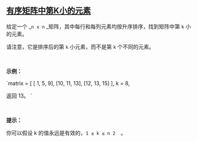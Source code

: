 ## [有序矩阵中第K小的元素](https://leetcode-cn.com/problems/kth-smallest-element-in-a-sorted-matrix/)

给定一个 _`n x n` _矩阵，其中每行和每列元素均按升序排序，找到矩阵中第 `k` 小的元素。  

请注意，它是排序后的第 `k` 小元素，而不是第 `k` 个不同的元素。

 

**示例：**

`matrix = [
   [ 1,  5,  9],
   [10, 11, 13],
   [12, 13, 15]
],
k = 8,

返回 13。
`

 

**提示：**  

你可以假设 k 的值永远是有效的，`1 ≤ k ≤ n
2 
`。